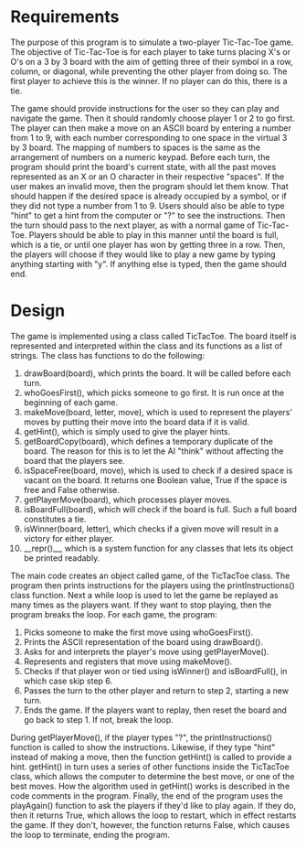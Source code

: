 # Requirements
The purpose of this program is to simulate a two-player Tic-Tac-Toe game. The objective of Tic-Tac-Toe is for each player to take turns placing X's or O's on a 3 by 3 board with the aim of getting three of their symbol in a row, column, or diagonal, while preventing the other player from doing so. The first player to achieve this is the winner. If no player can do this, there is a tie.

The game should provide instructions for the user so they can play and navigate the game. Then it should randomly choose player 1 or 2 to go first. The player can then make a move on an ASCII board by entering a number from 1 to 9, with each number corresponding to one space in the virtual 3 by 3 board. The mapping of numbers to spaces is the same as the arrangement of numbers on a numeric keypad. Before each turn, the program should print the board's current state, with all the past moves represented as an X or an O character in their respective "spaces". If the user makes an invalid move, then the program should let them know. That should happen if the desired space is already occupied by a symbol, or if they did not type a number from 1 to 9. Users should also be able to type "hint" to get a hint from the computer or "?" to see the instructions. Then the turn should pass to the next player, as with a normal game of Tic-Tac-Toe. Players should be able to play in this manner until the board is full, which is a tie, or until one player has won by getting three in a row. Then, the players will choose if they would like to play a new game by typing anything starting with "y". If anything else is typed, then the game should end.

# Design
The game is implemented using a class called TicTacToe. The board itself is represented and interpreted within the class and its functions as a list of strings. The class has functions to do the following:
1. drawBoard(board), which prints the board. It will be called before each turn.
2. whoGoesFirst(), which picks someone to go first. It is run once at the beginning of each game.
3. makeMove(board, letter, move), which is used to represent the players' moves by putting their move into the board data if it is valid.
4. getHint(), which is simply used to give the player hints.
5. getBoardCopy(board), which defines a temporary duplicate of the board. The reason for this is to let the AI "think" without affecting the board that the players see.
6. isSpaceFree(board, move), which is used to check if a desired space is vacant on the board. It returns one Boolean value, True if the space is free and False otherwise. 
7. getPlayerMove(board), which processes player moves.
8. isBoardFull(board), which will check if the board is full. Such a full board constitutes a tie.
9. isWinner(board, letter), which checks if a given move will result in a victory for either player.
10. \_\_repr()\_\_, which is a system function for any classes that lets its object be printed readably.

The main code creates an object called game, of the TicTacToe class. The program then prints instructions for the players using the printInstructions() class function. Next a while loop is used to let the game be replayed as many times as the players want. If they want to stop playing, then the program breaks the loop. For each game, the program:
1. Picks someone to make the first move using whoGoesFirst().
2. Prints the ASCII representation of the board using drawBoard().
3. Asks for and interprets the player's move using getPlayerMove().
4. Represents and registers that move using makeMove().
5. Checks if that player won or tied using isWinner() and isBoardFull(), in which case skip step 6.
6. Passes the turn to the other player and return to step 2, starting a new turn.
7. Ends the game. If the players want to replay, then reset the board and go back to step 1. If not, break the loop.

During getPlayerMove(), if the player types "?", the printInstructions() function is called to show the instructions. Likewise, if they type "hint" instead of making a move, then the function getHint() is called to provide a hint. getHint() in turn uses a series of other functions inside the TicTacToe class, which allows the computer to determine the best move, or one of the best moves. How the algorithm used in getHint() works is described in the code comments in the program. Finally, the end of the program uses the playAgain() function to ask the players if they'd like to play again. If they do, then it returns True, which allows the loop to restart, which in effect restarts the game. If they don't, however, the function returns False, which causes the loop to terminate, ending the program.
